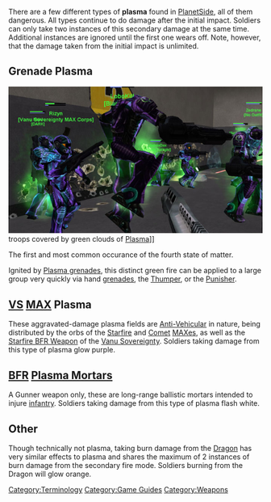 There are a few different types of **plasma** found in
[PlanetSide](../etc/PlanetSide.md), all of them dangerous. All types
continue to do damage after the initial impact. Soldiers can only take
two instances of this secondary damage at the same time. Additional
instances are ignored until the first one wears off. Note, however, that
the damage taken from the initial impact is unlimited.

## Grenade Plasma

![](images/Grenade_Plasma.jpg "fig:Grenade_Plasma.jpg") troops covered by green
clouds of [Plasma](Plasma.md)\]\]

The first and most common occurance of the fourth state of matter.

Ignited by [Plasma grenades](Plasma_grenade.md), this distinct
green fire can be applied to a large group very quickly via hand
[grenades](../items/Grenade.md), the [Thumper](Thumper.md), or
the [Punisher](Punisher.md).

## [VS](../etc/Vanu_Sovereignty.md) [MAX](../items/Mechanized_Assault_Exo-Suit.md) Plasma

These aggravated-damage plasma fields are
[Anti-Vehicular](../certifications/Anti-Vehicular.md) in nature, being distributed
by the orbs of the [Starfire](../items/Starfire.md) and
[Comet](../items/Comet.md) [MAXes](../items/Mechanized_Assault_Exo-Suit.md), as well as the
[Starfire BFR Weapon](<Starfire_(BFR)>) of the [Vanu
Sovereignty](../etc/Vanu_Sovereignty.md). Soldiers taking damage from
this type of plasma glow purple.

## [BFR](../vehicles/BattleFrame_Robotics.md) [Plasma Mortars](Plasma_Mortar.md)

A Gunner weapon only, these are long-range ballistic mortars intended to
injure [infantry](../terminology/Infantry.md). Soldiers taking damage from this
type of plasma flash white.

## Other

Though technically not plasma, taking burn damage from the
[Dragon](Dragon.md) has very similar effects to plasma and
shares the maximum of 2 instances of burn damage from the secondary fire
mode. Soldiers burning from the Dragon will glow orange.

[Category:Terminology](Category:Terminology.md) [Category:Game
Guides](Category:Game_Guides.md)
[Category:Weapons](Category:Weapons.md)
